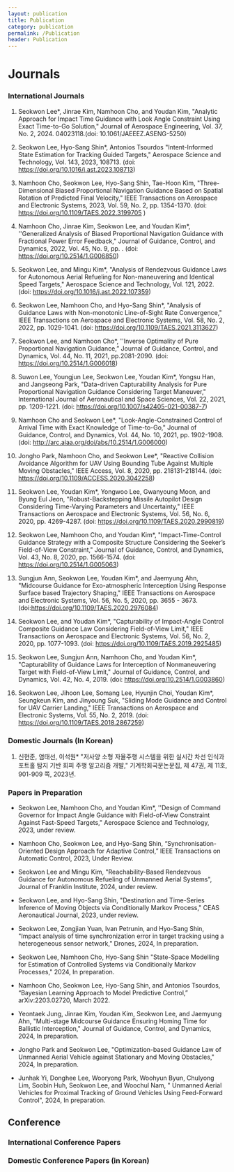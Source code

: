 ```yaml
---
layout: publication
title: Publication
category: publication
permalink: /Publication
header: Publication
---
```


# Journals

### International Journals

1. Seokwon Lee*, Jinrae Kim, Namhoon Cho, and Youdan Kim, "Analytic Approach for Impact Time Guidance with Look Angle Constraint Using Exact Time-to-Go Solution," Journal of Aerospace Engineering, Vol. 37, No. 2, 2024. 04023118.(doi: 10.1061/JAEEEZ.ASENG-5250)

2. Seokwon Lee, Hyo-Sang Shin*, Antonios Tsourdos "Intent-Informed State Estimation for Tracking  Guided Targets," Aerospace Science and Technology, Vol. 143, 2023, 108713. (doi: https://doi.org/10.1016/j.ast.2023.108713)

3. Namhoon Cho, Seokwon Lee, Hyo-Sang Shin, Tae-Hoon Kim, "Three-Dimensional Biased Proportional Navigation Guidance Based on Spatial Rotation of Predicted Final Velocity," IEEE Transactions on Aerospace and Electronic Systems, 2023, Vol. 59, No. 2, pp. 1354-1370. (doi: https://doi.org/10.1109/TAES.2022.3199705 )

4. Namhoon Cho, Jinrae Kim, Seokwon Lee, and Youdan Kim*, ''Generalized Analysis of Biased Proportional Navigation Guidance with Fractional Power Error Feedback," Journal of Guidance, Control, and Dynamics, 2022, Vol. 45, No. 9, pp. . (doi: https://doi.org/10.2514/1.G006850)

5. Seokwon Lee, and Mingu Kim*, "Analysis of Rendezvous Guidance Laws for Autonomous Aerial Refueling for Non-maneuvering and Identical Speed Targets," Aerospace Science and Technology, Vol. 121, 2022. (doi: https://doi.org/10.1016/j.ast.2022.107359)

6. Seokwon Lee, Namhoon Cho, and Hyo-Sang Shin*, "Analysis of Guidance Laws with Non-monotonic Line-of-Sight Rate Convergence," IEEE Transactions on Aerospace and Electronic Systems, Vol. 58, No. 2, 2022, pp. 1029-1041. (doi: https://doi.org/10.1109/TAES.2021.3113627)

7. Seokwon Lee, and Namhoon Cho*, ''Inverse Optimality of Pure Proportional Navigation Guidance,” Journal of Guidance, Control, and Dynamics, Vol. 44, No. 11, 2021, pp.2081-2090. (doi: https://doi.org/10.2514/1.G006018)

8. Suwon Lee, Youngjun Lee, Seokwon Lee, Youdan Kim*, Yongsu Han, and Jangseong Park, "Data-driven Capturability Analysis for Pure Proportional Navigation Guidance Considering Target Maneuver," International Journal of Aeronautical and Space Sciences, Vol. 22, 2021, pp. 1209-1221. (doi: https://doi.org/10.1007/s42405-021-00387-7) 

9. Namhoon Cho and Seokwon Lee*, "Look-Angle-Constrained Control of Arrival Time with Exact Knowledge of Time-to-Go," Journal of Guidance, Control, and Dynamics, Vol. 44, No. 10, 2021, pp. 1902-1908. (doi: http://arc.aiaa.org/doi/abs/10.2514/1.G006000)

10. Jongho Park, Namhoon Cho, and Seokwon Lee*, "Reactive Collision Avoidance Algorithm for UAV Using Bounding Tube Against Multiple Moving Obstacles," IEEE Access, Vol. 8, 2020, pp. 218131-218144. (doi: https://doi.org/10.1109/ACCESS.2020.3042258)

11. Seokwon Lee, Youdan Kim*, Yongwoo Lee, Gwanyoung Moon, and Byung Eul Jeon, "Robust-Backstepping Missile Autopilot Design Considering Time-Varying Parameters and Uncertainty," IEEE Transactions on Aerospace and Electronic Systems, Vol. 56, No. 6, 2020, pp. 4269-4287. (doi: https://doi.org/10.1109/TAES.2020.2990819)

12. Seokwon Lee, Namhoon Cho, and Youdan Kim*, "Impact-Time-Control Guidance Strategy with a Composite Structure Considering the Seeker’s Field-of-View Constraint,"  Journal of Guidance, Control, and Dynamics, Vol. 43, No. 8, 2020, pp. 1566-1574. (doi: https://doi.org/10.2514/1.G005063)

13. Sungjun Ann, Seokwon Lee, Youdan Kim*, and Jaemyung Ahn, "Midcourse Guidance for Exo-atmospheric Interception Using Response Surface based Trajectory Shaping," IEEE Transactions on Aerospace and Electronic Systems, Vol. 56, No. 5, 2020, pp. 3655 - 3673. (doi:https://doi.org/10.1109/TAES.2020.2976084)

14. Seokwon Lee, and Youdan Kim*, "Capturability of Impact-Angle Control Composite Guidance Law Considering Field-of-View Limit," IEEE Transactions on Aerospace and Electronic Systems, Vol. 56, No. 2, 2020, pp. 1077-1093. (doi: https://doi.org/10.1109/TAES.2019.2925485)

15. Seokwon Lee, Sungjun Ann, Namhoon Cho, and Youdan Kim*, "Capturability of Guidance Laws for Interception of Nonmaneuvering Target with Field-of-View Limit," Journal of Guidance, Control, and Dynamics, Vol. 42, No. 4, 2019. (doi: https://doi.org/10.2514/1.G003860) 

16. Seokwon Lee, Jihoon Lee, Somang Lee, Hyunjin Choi, Youdan Kim*, Seungkeun Kim, and Jinyoung Suk,  "Sliding Mode Guidance and Control for UAV Carrier Landing," IEEE Transactions on Aerospace and Electronic Systems, Vol. 55, No. 2, 2019. (doi: https://doi.org/10.1109/TAES.2018.2867259) 

### Domestic Journals (In Korean)

1. 신현준, 염태선, 이석원* "저사양 소형 자율주행 시스템을 위한 실시간 차선 인식과 포트홀 탐지 기반 회피 주행 알고리즘 개발," 기계학회국문논문집, 제 47권, 제 11호, 901-909 쪽, 2023년. 

### Papers in Preparation

* Seokwon Lee, Namhoon Cho, and Youdan Kim*, ''Design of Command Governor for Impact Angle Guidance with Field-of-View Constraint Against Fast-Speed Targets,"  Aerospace Science and Technology, 2023, under review.

* Namhoon Cho, Seokwon Lee, and Hyo-Sang Shin, “Synchronisation-Oriented Design Approach for Adaptive Control,” IEEE Transactions on Automatic Control, 2023, Under Review.

* Seokwon Lee and Mingu Kim, "Reachability-Based Rendezvous Guidance for Autonomous Refueling of Unmanned Aerial Systems", Journal of Franklin Institute, 2024, under review.

* Seokwon Lee, and Hyo-Sang Shin, "Destination and Time-Series Inference of Moving Objects via Conditionally Markov Process," CEAS Aeronautical Journal, 2023, under review.

* Seokwon Lee, Zongjian Yuan, Ivan Petrunin, and Hyo-Sang Shin, "Impact analysis of time synchronization error in target tracking using a heterogeneous sensor network," Drones,  2024, In preparation.

* Seokwon Lee, Namhoon Cho, Hyo-Sang Shin "State-Space Modelling for Estimation of Controlled Systems via Conditionally Markov Processes," 2024, In preparation.

* Namhoon Cho, Seokwon Lee, Hyo-Sang Shin, and Antonios Tsourdos, “Bayesian Learning Approach to Model Predictive Control,” arXiv:2203.02720, March 2022.

* Yeontaek Jung, Jinrae Kim, Youdan Kim, Seokwon Lee, and Jaemyung Ahn, "Multi-stage Midcourse Guidance Ensuring Homing Time for Ballistic Interception," Journal of Guidance, Control, and Dynamics, 2024, In preparation.

* Jongho Park and Seokwon Lee, "Optimization-based Guidance Law of Unmanned Aerial Vehicle against Stationary and Moving Obstacles," 2024, In preparation.

* Junhak Yi, Donghee Lee, Wooryong Park, Woohyun Byun, Chulyong Lim, Soobin Huh, Seokwon Lee, and Woochul Nam, " Unmanned Aerial Vehicles for Proximal Tracking of Ground Vehicles Using Feed-Forward Control", 2024, In preparation.

## Conference

### International Conference Papers



### Domestic Conference Papers (in Korean)